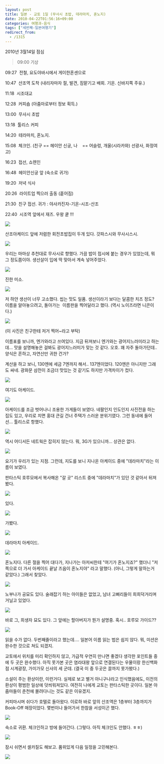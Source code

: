 ```yaml
---
layout: post
title: 일본 - 교토 1일 (무사시 초밥, 데라마치, 혼노지)
date: 2010-04-22T01:56:16+09:00
categories: 여행과-음식
tags: ["세번째-일본여행기"]
redirect_from:
  - /1315
---
```


2010년 3월14일 점심

> 09:00 기상

09:27  전철, 요도야바시에서 게이한혼센으로

10:47  산조역 도착 (내리자마자 절, 발견, 짐맡기고 배회. 기온. 신바지쪽 주유.)

11:18  시조대교

12:28  커피숍 (아줌마로부터 정보 획득.)

13:00  무사시 초밥

13:18  툴리스 커피

14:20  테라마치, 혼노지.

15:08  체크인. (친구 == 헤이안 신궁, 나    == 어슬렁, 개울(시라카와) 선광사, 화정여고)

16:23  접선, 쇼렌인

16:48  헤이안신궁 앞 (숙소로 귀가)

19:20  저녁 식사

20:26  라이트업 찍으러 출동 (흩어짐)

21:30  친구 접선. 귀가 : 야사카진자-기온-시조-산조

22:40  시조역 앞에서 재즈. 우왕 쿧 !!!

![ ](/assets/media/uploads_1_cfile25.uf.156D1A054BB6BAA72DBC01.jpg)

산조아케이드 앞에 저렴한 회전초밥집이 두개 있다. 갓파스시와 무사시스시.

![ ](/assets/media/uploads_1_cfile2.uf.166D1A054BB6BAA72E005A.jpg)

우리는 마마상 추천대로 무사시로 향했다. 가끔 밥이 접시에 붙는 경우가 있었는데, 뭐 그 정도쯤이야. 생선살이 입에 딱 맞아서 계속 넣어주었다.

![ ](/assets/media/uploads_1_cfile24.uf.186D1A054BB6BAA82F1A9E.jpg)

진한 미소.

![ ](/assets/media/uploads_1_cfile25.uf.176D1A054BB6BAA830C64B.jpg)

저 하얀 생선이 너무 고소했다. 씹는 맛도 일품. 생선이라기 보다는 달콤한 치즈 정도? 이름을 알아놓으려고, 돌아가는  이름판을 찍어달라고 했다. (역시 노이즈라면 니콘이다.)

![ ](/assets/media/uploads_1_cfile28.uf.183DE7034BB66483176749.jpg)

(이 사진은 친구한테 저거 찍어~라고 부탁)

이름표를 보니까, 엔가와라고 쓰여있다. 지금 뒤져보니 엔가와는 광어지느러미라고 하는데... 맛을 설명해놓은 걸봐도 광어지느러미가 맞는 것 같다. 오호. 꽤 자주 돌아가던데.. 양식은 흔하고, 자연산만 귀한 건가?

계산을 하고 보니, 130엔에 세금 7엔까지 해서.. 137엔이었다. 120엔은 아니지만 그래도 싸네. 광화문 삼전이 조금더 맛있는 것 같기도 하지만 가격차이가 컸다.

![ ](/assets/media/uploads_1_cfile26.uf.196D1A054BB6BAA9316A4B.jpg)

여기도 아케이드.

![ ](/assets/media/uploads_1_cfile29.uf.186D1A054BB6BAAA32AB10.jpg)

아케이드를 조금 벗어나니 조용한 가게들이 보였다. 네팔인지 인도인지 사진전을 하는 집도 있고, 우리로 치면 홍대 큰길 건너 주택가 스러운 분위기였다. 그런 동네에 들어선... 툴리스로 항했다.

![ ](/assets/media/uploads_1_cfile8.uf.206D1A054BB6BAAB333746.jpg)

역시 어디서든 네트웍은 잡히지 않는다. 뭐, 3G가 있으니까... 상관은 없다.

![ ](/assets/media/uploads_1_cfile25.uf.116D1A054BB6BAAB34BB57.jpg)

요기가 우리가 있는 지점. 그런데, 지도를 보니 지나온 아케이드 중에 "데라마치"라는 이름이 보였다.

판타스틱 호루모에서 복사해온 "갈 곳" 리스트 중에 "데라마치"가 있던 것 같아서 뒤져봤다.

![ ](/assets/media/uploads_1_cfile6.uf.115D0D0D4BB6BB5055E543.jpg)

있다.

![ ](/assets/media/uploads_1_cfile1.uf.135D0D0D4BB6BB51561D72.jpg)

가봤다.

![ ](/assets/media/uploads_1_cfile6.uf.1679260C4BB6BB9D3DC9EB.jpg)

데라마치 아케이드.

![ ](/assets/media/uploads_1_cfile6.uf.1879260C4BB6BB9E3E2574.jpg)

혼노지다. 다른 절을 찍어 대다가, 지나가는 아저씨한테 "여기가 혼노지죠?" 했더니 "저쪽으로 더 가서 아케이드 끝날 즈음이 혼노지야" 라고 말했다. (아니, 그렇게 말하는거 같았다.) 그래서 찾았다.

![ ](/assets/media/uploads_1_cfile22.uf.1979260C4BB6BB9E3F3EF5.jpg)

노부나가 공묘도 있다. 술래잡기 하는 아이들은 없었고, 남녀 고삐리들이 희희덕거리며 거닐고 있었다.

![ ](/assets/media/uploads_1_cfile25.uf.1979260C4BB6BB9F400B1E.jpg)

바로 그, 희생자 묘도 있다. 그 앞에는 할아버지가 뭔가 설명중. 혹시.. 호루모 가이드??

![ ](/assets/media/uploads_1_cfile23.uf.1679260C4BB6BBA041AF78.jpg)

읽을 수가 없다. 두번째줄이라고 했는데.... 일본어 이름 읽는 법은 쉽지 않다. 뭐, 미션은 완수한 것으로 쳐도 되겠지.

교토에서 위치를 미리 확인하지 않고, 가급적 우연히 만나면 좋겠다 생각한 포인트들 중에 두 곳은 완수했다. 아직 못가본 곳은 염라대왕 앞으로 연결된다는 우물이랑 한신백화점 시계광장, 가미가모 신사의 세 군데. (결국 이 중 두곳은 끌까지 못가봤다.)

소설이 주는 환상이란, 이런거다. 실제로 보고 별거 아니구나라고 인식했음에도, 이전의 환상이 평범한 일상에 덧씌워져있다. 여전히 나에게 교토는 판타스틱한 곳이다. 일본 아줌마들이 춘천에 몰려다니는 것도 같은 이유겠지.

커피마시며 쉬다가 호텔로 돌아왔다. 이로하 바로 앞의 산조역은 1층부터 3층까지가 Book-Off 매장이었다. 몇번이나 들어가서 한참을 서성이곤 했다.

![ ](/assets/media/uploads_1_cfile24.uf.154B19024BB6BEBA02410C.jpg)

숙소로 귀환. 체크인하고 방에 들어간다. (그렇다. 아직 체크인도 안했다. ㅎㅎ)

![ ](/assets/media/uploads_1_cfile27.uf.181432044BB6BF6328D9DB.jpg)

잠시 쉬면서 셀카질도 해보고. 품위있게 다음 일정을 고민해본다.

![ ](/assets/media/uploads_1_cfile10.uf.151432044BB6BF62264AA5.jpg)
